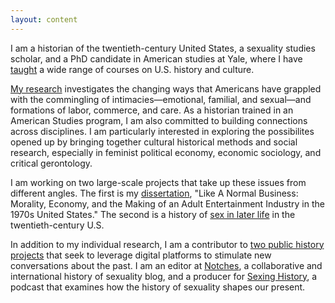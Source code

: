 ```yaml
---
layout: content
---
```

I am a historian of the twentieth-century United States, a sexuality studies scholar, and a PhD candidate in American studies at Yale, where I have [taught](/teaching) a wide range of courses on U.S. history and culture. 

[My research](/research) investigates the changing ways that Americans have grappled with the commingling of intimacies—emotional, familial, and sexual—and formations of labor, commerce, and care. As a historian trained in an American Studies program, I am also committed to building connections across disciplines. I am particularly interested in exploring the possibilites opened up by bringing together cultural historical methods and social research, especially in feminist political economy, economic sociology, and critical gerontology.

I am working on two large-scale projects that take up these issues from different angles. The first is my [dissertation](/research#dissertation), "Like A Normal Business: Morality, Economy, and the Making of an Adult Entertainment Industry in the 1970s United States." The second is a history of [sex in later life](/research#elder_intimacies) in the twentieth-century U.S. 

In addition to my individual research, I am a contributor to [two public history projects](/public_history) that seek to leverage digital platforms to stimulate new conversations about the past. I am an editor at [Notches](http://notchesblog.com), a collaborative and international history of sexuality blog, and a producer for [Sexing History](sexinghistory.com), a podcast that examines how the history of sexuality shapes our present. 
